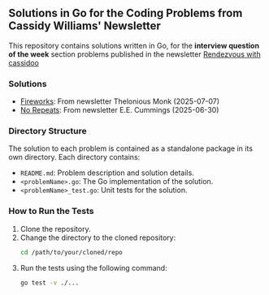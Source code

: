 ## Solutions in Go for the Coding Problems from Cassidy Williams' Newsletter

This repository contains solutions written in Go, for the **interview question of the week** section problems published in the newsletter [Rendezvous with cassidoo](https://cassidoo.co/newsletter/)

### Solutions

- [Fireworks](fireworks): From newsletter Thelonious Monk (2025-07-07)
- [No Repeats](norepeats): From newsletter E.E. Cummings (2025-06-30)

### Directory Structure
The solution to each problem is contained as a standalone package in its own directory. Each directory contains:
- `README.md`: Problem description and solution details.
- `<problemName>.go`: The Go implementation of the solution.
- `<problemName>_test.go`: Unit tests for the solution.

### How to Run the Tests

1. Clone the repository.
2. Change the directory to the cloned repository:
   ```bash
   cd /path/to/your/cloned/repo
   ```
3. Run the tests using the following command:
   ```bash
   go test -v ./...
   ```
